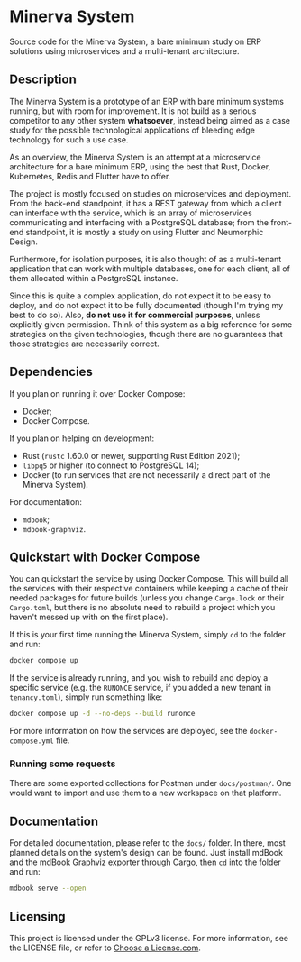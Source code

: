 # Minerva System

Source code for the Minerva System, a bare minimum study on ERP solutions
using microservices and a multi-tenant architecture.

## Description

The Minerva System is a prototype of an ERP with bare minimum systems running,
but with room for improvement. It is not build as a serious competitor to any
other system **whatsoever**, instead being aimed as a case study for the
possible technological applications of bleeding edge technology for such a
use case.

As an overview, the Minerva System is an attempt at a microservice architecture
for a bare minimum ERP, using the best that Rust, Docker, Kubernetes, Redis and
Flutter have to offer.

The project is mostly focused on studies on microservices and deployment. From
the back-end standpoint, it has a REST gateway from which a client can interface
with the service, which is an array of microservices communicating and interfacing
with a PostgreSQL database; from the front-end standpoint, it is mostly a study
on using Flutter and Neumorphic Design.

Furthermore, for isolation purposes, it is also thought of as a multi-tenant
application that can work with multiple databases, one for each client, all of them
allocated within a PostgreSQL instance.

Since this is quite a complex application, do not expect it to be easy to deploy,
and do not expect it to be fully documented (though I'm trying my best to do so).
Also, **do not use it for commercial purposes**, unless explicitly given permission.
Think of this system as a big reference for some strategies on the given technologies,
though there are no guarantees that those strategies are necessarily correct.

## Dependencies

If you plan on running it over Docker Compose:

- Docker;
- Docker Compose.

If you plan on helping on development:

- Rust (`rustc` 1.60.0 or newer, supporting Rust Edition 2021);
- `libpq5` or higher (to connect to PostgreSQL 14);
- Docker (to run services that are not necessarily a direct part of the Minerva System).

For documentation:

- `mdbook`;
- `mdbook-graphviz`.

## Quickstart with Docker Compose

You can quickstart the service by using Docker Compose. This will build all
the services with their respective containers while keeping a cache of their
needed packages for future builds (unless you change `Cargo.lock` or their
`Cargo.toml`, but there is no absolute need to rebuild a project which you
haven't messed up with on the first place).

If this is your first time running the Minerva System, simply `cd` to the
folder and run:

```bash
docker compose up
```

If the service is already running, and you wish to rebuild and deploy a
specific service (e.g. the `RUNONCE` service, if you added a new tenant in
`tenancy.toml`), simply run something like:

```bash
docker compose up -d --no-deps --build runonce
```

For more information on how the services are deployed, see the `docker-compose.yml`
file.

### Running some requests

There are some exported collections for Postman under `docs/postman/`. One would
want to import and use them to a new workspace on that platform.

## Documentation

For detailed documentation, please refer to the `docs/` folder. In there, most
planned details on the system's design can be found. Just install mdBook and
the mdBook Graphviz exporter through Cargo, then `cd` into the folder and
run:

```bash
mdbook serve --open
```

## Licensing

This project is licensed under the GPLv3 license. For more information, see
the LICENSE file, or refer to [Choose a License.com](https:///choosealicense.com).
